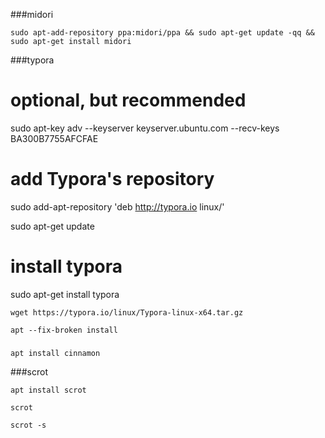 ###midori
```
sudo apt-add-repository ppa:midori/ppa && sudo apt-get update -qq && sudo apt-get install midori
```

###typora

# optional, but recommended

sudo apt-key adv --keyserver keyserver.ubuntu.com --recv-keys BA300B7755AFCFAE

# add Typora's repository

sudo add-apt-repository 'deb http://typora.io linux/'

sudo apt-get update

# install typora

sudo apt-get install typora

```
wget https://typora.io/linux/Typora-linux-x64.tar.gz

```
```
apt --fix-broken install
```

###

```
apt install cinnamon
```


###scrot

```
apt install scrot
```

```
scrot
```

```
scrot -s
```
